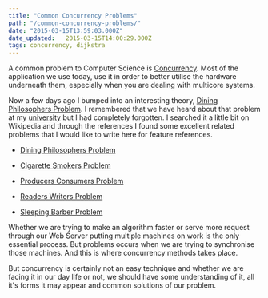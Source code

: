 ```yaml
---
title: "Common Concurrency Problems"
path: "/common-concurrency-problems/"
date: "2015-03-15T13:59:03.000Z"
date_updated:   2015-03-15T14:00:29.000Z
tags: concurrency, dijkstra
---
```


A common problem to Computer Science is [Concurrency](http://en.wikipedia.org/wiki/Concurrency_%28computer_science%29). Most of the application we use today, use it in order to better utilise the hardware underneath them, especially when you are dealing with multicore systems.

Now a few days ago I bumped into an interesting theory, [Dining Philosophers Problem](http://en.wikipedia.org/wiki/Dining_philosophers_problem). I remembered that we have heard about that problem at my [university](http://www.it.teithe.gr/) but I had completely forgotten. I searched it a little bit on Wikipedia and through the references I found some excellent related problems that I would like to write here for feature references.

* [Dining Philosophers Problem](http://en.wikipedia.org/wiki/Dining_philosophers_problem)

* [Cigarette Smokers Problem](http://en.wikipedia.org/wiki/Cigarette_smokers_problem)

* [Producers Consumers Problem](http://en.wikipedia.org/wiki/Producers-consumers_problem)

* [Readers Writers Problem](http://en.wikipedia.org/wiki/Readers-writers_problem)

* [Sleeping Barber Problem](http://en.wikipedia.org/wiki/Sleeping_barber_problem)

Whether we are trying to make an algorithm faster or serve more request through our Web Server putting multiple machines on work is the only essential process. But problems occurs when we are trying to synchronise those machines. And this is where concurrency methods takes place.

But concurrency is certainly not an easy technique and whether we are facing it in our day life or not, we should have some understanding of it, all it's forms it may appear and common solutions of our problem.

